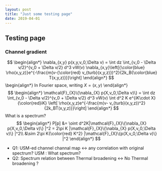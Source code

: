 ```yaml
---
layout: post
title: "Just some testing page"
date: 2019-04-01
---
```

## Testing page
### Channel gradient
$$
\begin{align*}
\nabla_{x,y} p(x,y,v_0,\Delta v) = \int dz \int_{v_0 - \Delta v/2}^{v_0 + \Delta v/2} d^3 vW(v) \nabla_{x,y}\left[{\color{blue} \rho(x,y,z)}e^{-\frac{m(v-{\color{red} v_{turb}(x,y,z)})^2}{2k_B{\color{blue} T(x,y,z)}}}\right]
\end{align*}
$$
\begin{align*}
In Fourier space, writing $X=(x,y)$
\end{align*}
$$
\begin{align*}
\mathcal{F}_{X}\{\nabla_{X} p(X,v_0,\Delta v)\}  = \int dz \int_{v_0 - \Delta v/2}^{v_0 + \Delta v/2} d^3 vW(v) \int d^2 K e^{iK\cdot X} {\color{red}iK} \left[ \rho(x,y,z)e^{-\frac{m(v- v_{turb}(x,y,z))^2}{2k_BT(x,y,z)}}\right]
\end{align*}
$$
What is a spectrum?
$$
\begin{align*}
P[p] &= \oint d^2K|\mathcal{F}_{X}\{\nabla_{X} p(X,v_0,\Delta v)\} |^2 = 2\pi K |\mathcal{F}_{X}\{\nabla_{X} p(X,v_0,\Delta v)\} |^2\\
&\sim 2\pi K{\color{red} K^2} |\mathcal{F}_{X}\{p(X,v_0,\Delta v)\} |^2
\end{align*}
$$
- Q1: USM-ed channel channal map <-> any correlation with original spectrum?
  USM : What spectrum?
- Q2: Spectrum relation between Thermal broadening <-> No Thermal broadening ?